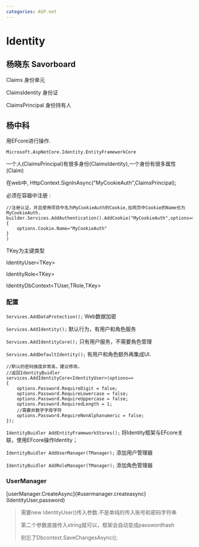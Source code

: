 ```yaml
---
categories: ASP.net
---
```


# Identity

## 杨晓东 Savorboard

Claims 身份单元

ClaimsIdentity 身份证

ClaimsPrincipal 身份持有人

## 杨中科

用EFcore进行操作.

`Microsoft.AspNetCore.Identity.EntityFrameworkCore`

一个人(ClaimsPrincipal)有很多身份(ClaimsIdentity),一个身份有很多属性(Claim)

在web中, HttpContext.SignInAsync(\"MyCookieAuth\",ClaimsPrincipal);

必须在容器中注册 :

    //注册认证，并且使用项目中名为MyCookieAuth的Cookie,在网页中Cookie的Name也为MyCookieAuth.
    builder.Services.AddAuthentication().AddCookie("MyCookieAuth",options=>
    {
        options.Cookie.Name="MyCookieAuth"
    }
    )

TKey为主键类型

IdentityUser\<TKey\>

IdentityRole\<TKey\>

IdentityDbContext\<TUser,TRole,TKey\>

### 配置

`Services.AddDataProtection();` Web数据加密

`Services.AddIdentity();` 默认行为，有用户和角色服务

`Services.AddIdentityCore();` 只有用户服务，不需要角色管理

`Services.AddDefaultIdentity();` 有用户和角色额外再集成UI.

    //默认的密码强度非常高，建议修改。
    //返回IdentityBuidler
    services.AddIdentityCore<IdentityUser>(options=>
    {
        options.Password.RequireDigit = false;
        options.Password.RequireLowercase = false;
        options.Password.RequireUppercase = false;
        options.Password.RequiredLength = 1;
        //需要非数字字母字符
        options.Password.RequireNonAlphanumeric = false;
    });

`IdentityBuidler AddEntityFrameworkStores();`
将Identity框架与EFcore关联，使用EFcore操作Identity；

`IdentityBuidler AddUserManager(TManager);` 添加用户管理器

`IdentityBuidler AddRoleManager(TManager);` 添加角色管理器

### UserManager

[userManager.CreateAsync]{#usermanager.createasync}(IdentityUser,password)

> 需要new IdentityUser()传入参数.不是单纯的传入账号和密码字符串
>
> 第二个参数直接传入string就可以，框架会自动变成passwordhash
>
> 别忘了Dbcontext.SaveChangesAsync();
